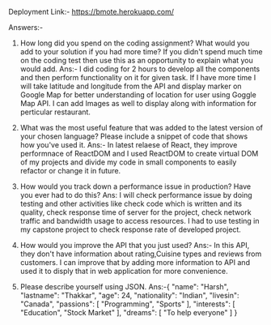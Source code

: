 Deployment Link:- https://bmote.herokuapp.com/

Answers:-

1. How long did you spend on the coding assignment? What would you add to your solution if you had more time? If you didn't spend much time on the coding test then use this as an opportunity to explain what you would add.
Ans:- I did coding for 2 hours to develop all the components and then perform functionality on it for given task. If I have more time I will take latitude and longitude from the API and display marker on Google Map for better understanding of location for user using Goggle Map API. I can add Images as well to display along with information for perticular restaurant. 

2. What was the most useful feature that was added to the latest version of your chosen language? Please include a snippet of code that shows how you've used it.
Ans:- In latest relaese of React, they improve performnace of ReactDOM and I used ReactDOM to create virtual DOM of my projects and divide my code in small components to easily refactor or change it in future.

3. How would you track down a performance issue in production? Have you ever had to do this?
Ans: I will check performance issue by doing testing and other activities like check code which is written and its quality, check response time of server for the project, check network traffic and bandwidth usage to access resources. I had to use testing in my capstone project to check response rate of developed project.

4. How would you improve the API that you just used?
Ans:- In this API, they don't have information about rating,Cuisine types and reviews from customers. I can improve that by adding more information to API and used it to disply that in web application for more convenience.

5. Please describe yourself using JSON.
Ans:-{
  "name": "Harsh",
  "lastname": "Thakkar",
  "age": 24,
  "nationality": "Indian",
  "livesin": "Canada",
  "passions": [
    "Programming",
    "Sports"
  ],
  "interests": [
    "Education",
    "Stock Market"
  ],
  "dreams": [
    "To help everyone"
  ]
}
